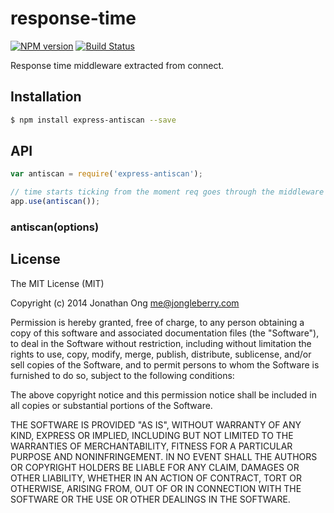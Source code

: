# response-time

[![NPM version](https://badge.fury.io/js/express-antiscan.svg)](http://badge.fury.io/js/express-antiscan)
[![Build Status](https://travis-ci.org/elasticio/express-antiscan.svg?branch=master)](https://travis-ci.org/elasticio/express-antiscan)

Response time middleware extracted from connect.

## Installation

```sh
$ npm install express-antiscan --save
```

## API

```js
var antiscan = require('express-antiscan');

// time starts ticking from the moment req goes through the middleware
app.use(antiscan());
```

### antiscan(options)



## License

The MIT License (MIT)

Copyright (c) 2014 Jonathan Ong me@jongleberry.com

Permission is hereby granted, free of charge, to any person obtaining a copy of this software and associated documentation files (the "Software"), to deal in the Software without restriction, including without limitation the rights to use, copy, modify, merge, publish, distribute, sublicense, and/or sell copies of the Software, and to permit persons to whom the Software is furnished to do so, subject to the following conditions:

The above copyright notice and this permission notice shall be included in all copies or substantial portions of the Software.

THE SOFTWARE IS PROVIDED "AS IS", WITHOUT WARRANTY OF ANY KIND, EXPRESS OR IMPLIED, INCLUDING BUT NOT LIMITED TO THE WARRANTIES OF MERCHANTABILITY, FITNESS FOR A PARTICULAR PURPOSE AND NONINFRINGEMENT. IN NO EVENT SHALL THE AUTHORS OR COPYRIGHT HOLDERS BE LIABLE FOR ANY CLAIM, DAMAGES OR OTHER LIABILITY, WHETHER IN AN ACTION OF CONTRACT, TORT OR OTHERWISE, ARISING FROM, OUT OF OR IN CONNECTION WITH THE SOFTWARE OR THE USE OR OTHER DEALINGS IN THE SOFTWARE.